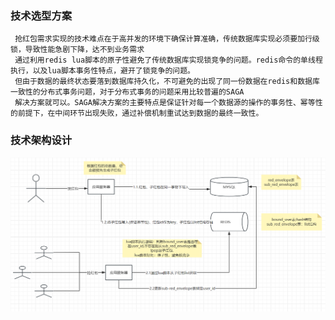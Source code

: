 




###  技术选型方案
     抢红包需求实现的技术难点在于高并发的环境下确保计算准确，传统数据库实现必须要加行级锁，导致性能急剧下降，达不到业务需求
     通过利用redis lua脚本的原子性避免了传统数据库实现锁竞争的问题。redis命令的单线程执行，以及lua脚本事务性特点，避开了锁竞争的问题。
     但由于数据的最终状态要落到数据库持久化，不可避免的出现了同一份数据在redis和数据库一致性的分布式事务问题，对于分布式事务的问题采用比较普遍的SAGA
     解决方案就可以。SAGA解决方案的主要特点是保证针对每一个数据源的操作的事务性、幂等性的前提下，在中间环节出现失败，通过补偿机制重试达到数据的最终一致性。

###  技术架构设计
![img.png](img.png)
